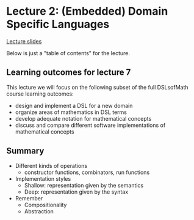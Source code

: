 # Lecture 2: (Embedded) Domain Specific Languages

[Lecture slides](https://rawgit.com/DSLsofMath/master/Lectures/07/slides.html)

Below is just a "table of contents" for the lecture.

## Learning outcomes for lecture 7

This lecture we will focus on the following subset of the full
DSLsofMath course learning outcomes:
* design and implement a DSL for a new domain
* organize areas of mathematics in DSL terms
* develop adequate notation for mathematical concepts
* discuss and compare different software implementations of mathematical concepts

## Summary

* Different kinds of operations
    * constructor functions, combinators, run functions
* Implementation styles
    * Shallow: representation given by the semantics
    * Deep: representation given by the syntax
* Remember
    * Compositionality
    * Abstraction
